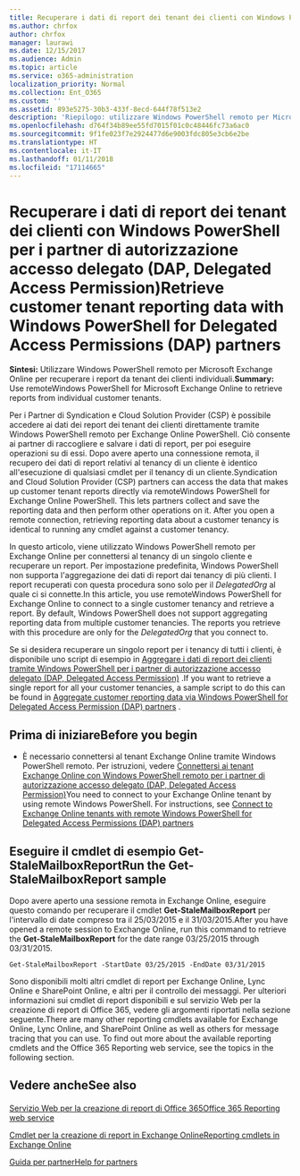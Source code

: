 ```yaml
---
title: Recuperare i dati di report dei tenant dei clienti con Windows PowerShell per i partner di autorizzazione accesso delegato (DAP, Delegated Access Permission)
ms.author: chrfox
author: chrfox
manager: laurawi
ms.date: 12/15/2017
ms.audience: Admin
ms.topic: article
ms.service: o365-administration
localization_priority: Normal
ms.collection: Ent_O365
ms.custom: ''
ms.assetid: 893e5275-30b3-433f-8ecd-644f78f513e2
description: 'Riepilogo: utilizzare Windows PowerShell remoto per Microsoft Exchange Online per recuperare i report da tenant dei clienti individuali.'
ms.openlocfilehash: d764f34b89ee55fd7015f01c0c48446fc73a6ac0
ms.sourcegitcommit: 9f1fe023f7e2924477d6e9003fdc805e3cb6e2be
ms.translationtype: HT
ms.contentlocale: it-IT
ms.lasthandoff: 01/11/2018
ms.locfileid: "17114665"
---
```

# <a name="retrieve-customer-tenant-reporting-data-with-windows-powershell-for-delegated-access-permissions-dap-partners"></a><span data-ttu-id="1ceb0-103">Recuperare i dati di report dei tenant dei clienti con Windows PowerShell per i partner di autorizzazione accesso delegato (DAP, Delegated Access Permission)</span><span class="sxs-lookup"><span data-stu-id="1ceb0-103">Retrieve customer tenant reporting data with Windows PowerShell for Delegated Access Permissions (DAP) partners</span></span>

 <span data-ttu-id="1ceb0-104">**Sintesi:** Utilizzare Windows PowerShell remoto per Microsoft Exchange Online per recuperare i report da tenant dei clienti individuali.</span><span class="sxs-lookup"><span data-stu-id="1ceb0-104">**Summary:** Use remoteWindows PowerShell for Microsoft Exchange Online to retrieve reports from individual customer tenants.</span></span>
  
<span data-ttu-id="1ceb0-p101">Per i Partner di Syndication e Cloud Solution Provider (CSP) è possibile accedere ai dati dei report dei tenant dei clienti direttamente tramite Windows PowerShell remoto per Exchange Online PowerShell. Ciò consente ai partner di raccogliere e salvare i dati di report, per poi eseguire operazioni su di essi. Dopo avere aperto una connessione remota, il recupero dei dati di report relativi al tenancy di un cliente è identico all'esecuzione di qualsiasi cmdlet per il tenancy di un cliente.</span><span class="sxs-lookup"><span data-stu-id="1ceb0-p101">Syndication and Cloud Solution Provider (CSP) partners can access the data that makes up customer tenant reports directly via remoteWindows PowerShell for Exchange Online PowerShell. This lets partners collect and save the reporting data and then perform other operations on it. After you open a remote connection, retrieving reporting data about a customer tenancy is identical to running any cmdlet against a customer tenancy.</span></span>
  
<span data-ttu-id="1ceb0-p102">In questo articolo, viene utilizzato Windows PowerShell remoto per Exchange Online per connettersi al tenancy di un singolo cliente e recuperare un report. Per impostazione predefinita, Windows PowerShell non supporta l'aggregazione dei dati di report dai tenancy di più clienti. I report recuperati con questa procedura sono solo per il  _DelegatedOrg_ al quale ci si connette.</span><span class="sxs-lookup"><span data-stu-id="1ceb0-p102">In this article, you use remoteWindows PowerShell for Exchange Online to connect to a single customer tenancy and retrieve a report. By default, Windows PowerShell does not support aggregating reporting data from multiple customer tenancies. The reports you retrieve with this procedure are only for the  _DelegatedOrg_ that you connect to.</span></span>
  
<span data-ttu-id="1ceb0-111">Se si desidera recuperare un singolo report per i tenancy di tutti i clienti, è disponibile uno script di esempio in [Aggregare i dati di report dei clienti tramite Windows PowerShell per i partner di autorizzazione accesso delegato (DAP, Delegated Access Permission)](aggregate-customer-reporting-data-via-windows-powershell-for-delegated-access-pe.md) .</span><span class="sxs-lookup"><span data-stu-id="1ceb0-111">If you want to retrieve a single report for all your customer tenancies, a sample script to do this can be found in [Aggregate customer reporting data via Windows PowerShell for Delegated Access Permission (DAP) partners](aggregate-customer-reporting-data-via-windows-powershell-for-delegated-access-pe.md) .</span></span>
  
## <a name="before-you-begin"></a><span data-ttu-id="1ceb0-112">Prima di iniziare</span><span class="sxs-lookup"><span data-stu-id="1ceb0-112">Before you begin</span></span>

- <span data-ttu-id="1ceb0-p103">È necessario connettersi al tenant Exchange Online tramite Windows PowerShell remoto. Per istruzioni, vedere [Connettersi ai tenant Exchange Online con Windows PowerShell remoto per i partner di autorizzazione accesso delegato (DAP, Delegated Access Permission)](connect-to-exchange-online-tenants-with-remote-windows-powershell-for-delegated.md)</span><span class="sxs-lookup"><span data-stu-id="1ceb0-p103">You need to connect to your Exchange Online tenant by using remote Windows PowerShell. For instructions, see [Connect to Exchange Online tenants with remote Windows PowerShell for Delegated Access Permissions (DAP) partners](connect-to-exchange-online-tenants-with-remote-windows-powershell-for-delegated.md)</span></span>
    
## <a name="run-the-get-stalemailboxreport-sample"></a><span data-ttu-id="1ceb0-115">Eseguire il cmdlet di esempio Get-StaleMailboxReport</span><span class="sxs-lookup"><span data-stu-id="1ceb0-115">Run the Get-StaleMailboxReport sample</span></span>

<span data-ttu-id="1ceb0-116">Dopo avere aperto una sessione remota in Exchange Online, eseguire questo comando per recuperare il cmdlet **Get-StaleMailboxReport** per l'intervallo di date compreso tra il 25/03/2015 e il 31/03/2015.</span><span class="sxs-lookup"><span data-stu-id="1ceb0-116">After you have opened a remote session to Exchange Online, run this command to retrieve the **Get-StaleMailboxReport** for the date range 03/25/2015 through 03/31/2015.</span></span>
  
```
Get-StaleMailboxReport -StartDate 03/25/2015 -EndDate 03/31/2015
```

<span data-ttu-id="1ceb0-p104">Sono disponibili molti altri cmdlet di report per Exchange Online, Lync Online e SharePoint Online, e altri per il controllo dei messaggi. Per ulteriori informazioni sui cmdlet di report disponibili e sul servizio Web per la creazione di report di Office 365, vedere gli argomenti riportati nella sezione seguente.</span><span class="sxs-lookup"><span data-stu-id="1ceb0-p104">There are many other reporting cmdlets available for Exchange Online, Lync Online, and SharePoint Online as well as others for message tracing that you can use. To find out more about the available reporting cmdlets and the Office 365 Reporting web service, see the topics in the following section.</span></span>
  
## <a name="see-also"></a><span data-ttu-id="1ceb0-119">Vedere anche</span><span class="sxs-lookup"><span data-stu-id="1ceb0-119">See also</span></span>

#### 

[<span data-ttu-id="1ceb0-120">Servizio Web per la creazione di report di Office 365</span><span class="sxs-lookup"><span data-stu-id="1ceb0-120">Office 365 Reporting web service</span></span>](https://go.microsoft.com/fwlink/p/?LinkId=532777)
  
[<span data-ttu-id="1ceb0-121">Cmdlet per la creazione di report in Exchange Online</span><span class="sxs-lookup"><span data-stu-id="1ceb0-121">Reporting cmdlets in Exchange Online</span></span>](https://go.microsoft.com/fwlink/p/?LinkId=526430)
  
[<span data-ttu-id="1ceb0-122">Guida per partner</span><span class="sxs-lookup"><span data-stu-id="1ceb0-122">Help for partners</span></span>](https://go.microsoft.com/fwlink/p/?LinkID=533477)

